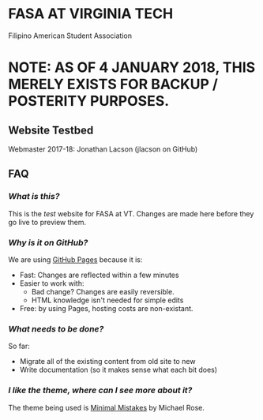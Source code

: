 # FASA AT VIRGINIA TECH  
Filipino American Student Association

# NOTE: AS OF 4 JANUARY 2018, THIS MERELY EXISTS FOR BACKUP / POSTERITY PURPOSES.

## Website Testbed

Webmaster 2017-18: Jonathan Lacson (jlacson on GitHub)

## FAQ

### *What is this?*

This is the *test* website for FASA at VT. Changes are made here before they go live to preview them.

### *Why is it on GitHub?*

We are using [GitHub Pages](https://pages.github.com) because it is:  
 - Fast: Changes are reflected within a few minutes
 - Easier to work with:
   * Bad change? Changes are easily reversible.
   * HTML knowledge isn't needed for simple edits
 - Free: by using Pages, hosting costs are non-existant.

### *What needs to be done?*

So far:  
 - Migrate all of the existing content from old site to new
 - Write documentation (so it makes sense what each bit does)

### *I like the theme, where can I see more about it?*

The theme being used is [Minimal Mistakes](https://mmistakes.github.io/minimal-mistakes/) by Michael Rose.
